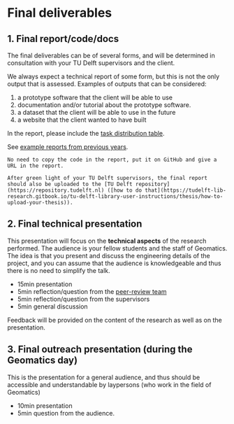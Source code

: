 
# Final deliverables


<!-- toc -->

## 1. Final report/code/docs

The final deliverables can be of several forms, and will be determined in consultation with your TU Delft supervisors and the client. 

We always expect a technical report of some form, but this is not the only output that is assessed.
Examples of outputs that can be considered:

1. a prototype software that the client will be able to use
1. documentation and/or tutorial about the prototype software.
1. a dataset that the client will be able to use in the future
1. a website that the client wanted to have built

In the report, please include the [task distribution table](./grading/task_distribution.md).

See [example reports from previous years](https://www.tudelft.nl/onderwijs/opleidingen/masters/gm/msc-geomatics/programme/synthesis-project/).


```admonish info
No need to copy the code in the report, put it on GitHub and give a URL in the report.

After green light of your TU Delft supervisors, the final report should also be uploaded to the [TU Delft repository](https://repository.tudelft.nl) ([how to do that](https://tudelft-lib-research.gitbook.io/tu-delft-library-user-instructions/thesis/how-to-upload-your-thesis)).
```
<!-- TODO: dead link, to check -->


## 2. Final technical presentation 

This presentation will focus on the **technical aspects** of the research performed.
The audience is your fellow students and the staff of Geomatics.
The idea is that you present and discuss the engineering details of the project, and you can assume that the audience is knowledgeable and thus there is no need to simplify the talk.

- 15min presentation
- 5min reflection/question from the [peer-review team](./peer-review.md)
- 5min reflection/question from the supervisors
- 5min general discussion

Feedback will be provided on the content of the research as well as on the presentation.


## 3. Final outreach presentation (during the Geomatics day)

This is the presentation for a general audience, and thus should be accessible and understandable by laypersons (who work in the field of Geomatics)

- 10min presentation
- 5min question from the audience.


